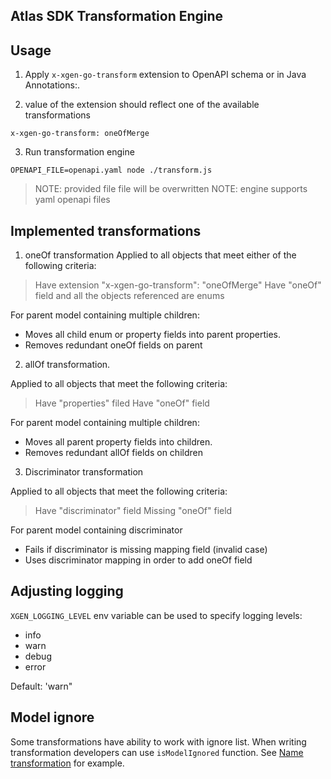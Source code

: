 ## Atlas SDK Transformation Engine

## Usage

1. Apply `x-xgen-go-transform` extension to OpenAPI schema or in Java Annotations:.

2. value of the extension should reflect one of the available transformations

```
x-xgen-go-transform: oneOfMerge
```

3. Run transformation engine

```
OPENAPI_FILE=openapi.yaml node ./transform.js
```

> NOTE: provided file file will be overwritten
> NOTE: engine supports yaml openapi files

## Implemented transformations

1. oneOf transformation
   Applied to all objects that meet either of the following criteria:

> Have extension "x-xgen-go-transform": "oneOfMerge"
> Have "oneOf" field and all the objects referenced are enums

For parent model containing multiple children:

- Moves all child enum or property fields into parent properties.
- Removes redundant oneOf fields on parent

2. allOf transformation.

Applied to all objects that meet the following criteria:

> Have "properties" filed
> Have "oneOf" field

For parent model containing multiple children:

- Moves all parent property fields into children.
- Removes redundant allOf fields on children

3. Discriminator transformation

Applied to all objects that meet the following criteria:

> Have "discriminator" field
> Missing "oneOf" field

For parent model containing discriminator

- Fails if discriminator is missing mapping field (invalid case)
- Uses discriminator mapping in order to add oneOf field

## Adjusting logging

`XGEN_LOGGING_LEVEL` env variable can be used to specify logging levels:

- info
- warn
- debug
- error

Default: 'warn"

## Model ignore

Some transformations have ability to work with ignore list.
When writing transformation developers can use `isModelIgnored` function.
See [Name transformation](./src/transformations/name.js) for example.
